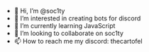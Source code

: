 - 👋 Hi, I’m @soc1ty
- 👀 I’m interested in creating bots for discord
- 🌱 I’m currently learning JavaScript
- 💞️ I’m looking to collaborate on soc1ty
- 📫 How to reach me my discord: thecartofel

<!---
sos1ty/sos1ty is a ✨ special ✨ repository because its `README.md` (this file) appears on your GitHub profile.
You can click the Preview link to take a look at your changes.
--->
